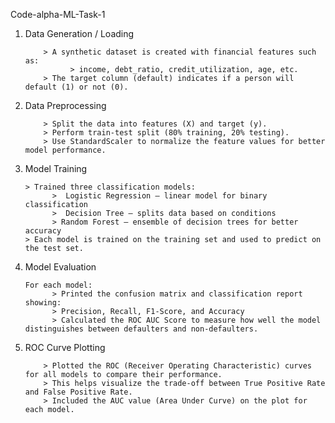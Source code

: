  Code-alpha-ML-Task-1

1. Data Generation / Loading
   
           > A synthetic dataset is created with financial features such as:
                 > income, debt_ratio, credit_utilization, age, etc.
           > The target column (default) indicates if a person will default (1) or not (0).

2. Data Preprocessing

           > Split the data into features (X) and target (y).
           > Perform train-test split (80% training, 20% testing).
           > Use StandardScaler to normalize the feature values for better model performance.

3. Model Training

       > Trained three classification models:
             >  Logistic Regression – linear model for binary classification
             >  Decision Tree – splits data based on conditions
             > Random Forest – ensemble of decision trees for better accuracy
       > Each model is trained on the training set and used to predict on the test set.

4. Model Evaluation

       For each model:
             > Printed the confusion matrix and classification report showing:
             > Precision, Recall, F1-Score, and Accuracy
             > Calculated the ROC AUC Score to measure how well the model distinguishes between defaulters and non-defaulters.

5. ROC Curve Plotting

           > Plotted the ROC (Receiver Operating Characteristic) curves for all models to compare their performance.
           > This helps visualize the trade-off between True Positive Rate and False Positive Rate.
           > Included the AUC value (Area Under Curve) on the plot for each model.


